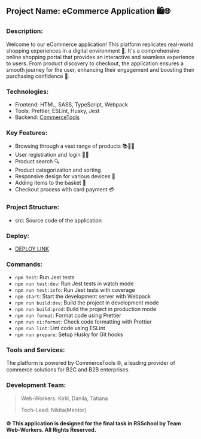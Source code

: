 ## Project Name: eCommerce Application 🛍️🌐

### Description:
Welcome to our eCommerce application! This platform replicates real-world shopping experiences in a digital environment 🏪. It's a comprehensive online shopping portal that provides an interactive and seamless experience to users. From product discovery to checkout, the application ensures a smooth journey for the user, enhancing their engagement and boosting their purchasing confidence 🚀.

### Technologies:
- Frontend: HTML, SASS, TypeScript, Webpack
- Tools: Prettier, ESLint, Husky, Jest
- Backend: [CommerceTools](https://commercetools.com/)

### Key Features:
- Browsing through a vast range of products 📚👗👟
- User registration and login 📝🔐
- Product search 🔍
- Product categorization and sorting
- Responsive design for various devices 📲
- Adding items to the basket 🛒
- Checkout process with card payment 💳

### Project Structure:
- src: Source code of the application

### Deploy:
- [DEPLOY LINK](https://web-workers-team.netlify.app/)

### Commands:
- `npm test`: Run Jest tests
- `npm run test:dev`: Run Jest tests in watch mode
- `npm run test:info`: Run Jest tests with coverage
- `npm start`: Start the development server with Webpack
- `npm run build:dev`: Build the project in development mode
- `npm run build:prod`: Build the project in production mode
- `npm run format`: Format code using Prettier
- `npm run ci:format`: Check code formatting with Prettier
- `npm run lint`: Lint code using ESLint
- `npm run prepare`: Setup Husky for Git hooks

### Tools and Services:
The platform is powered by CommerceTools 🌐, a leading provider of commerce solutions for B2C and B2B enterprises.

### Development Team:
> Web-Workers: Kirill, Danila, Tatiana
> 
> Tech-Lead: Nikita(Mentor)

#### © This application is designed for the final task in RSSchool by Team Web-Workers. All Rights Reserved.

